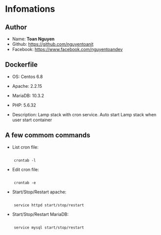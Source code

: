 # Infomations
## Author
- Name: **Toan Nguyen**
- Github: https://github.com/nguyentoanit
- Facebook: https://www.facebook.com/nguyentoandev

## Dockerfile
- OS: Centos 6.8
- Apache: 2.2.15
- MariaDB: 10.3.2
- PHP: 5.6.32

- Description: Lamp stack with cron service. Auto start Lamp stack when user start container

## A few commom commands
- List cron file:

```

    crontab -l

```
- Edit cron file:

```

    crontab -e

```
- Start/Stop/Restart apache:

```

    service httpd start/stop/restart

```
- Start/Stop/Restart MariaDB:

```

    service mysql start/stop/restart

```
